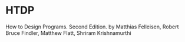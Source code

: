 # HTDP
How to Design Programs. Second Edition. by Matthias Felleisen, Robert Bruce Findler, Matthew Flatt, Shriram Krishnamurthi
